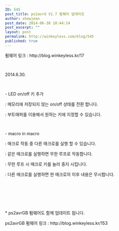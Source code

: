 ```yaml
---
ID: 545
post_title: ps2avrU V1.7 펌웨어 업데이트
author: showjean
post_date: 2014-06-30 10:44:14
post_excerpt: ""
layout: post
permalink: http://winkeyless.com/blog/545
published: true
---
```

<p>펌웨어 링크 : http://blog.winkeyless.kr/17</p><p><br /></p><p>2014.6.30.</p><p><br /></p><p>- LED on/off 키 추가&nbsp;</p><p>: 메모리에 저장되지 않는 on/off 상태를 전환 합니다.</p><p>: 부트매퍼를 이용해서 원하는 키에 지정할 수 있습니다.</p><p><br /></p><p>- macro in macro</p><p>: 매크로 작동 중 다른 매크로를 실행 할 수 있습니다.</p><p>: 같은 매크로를 실행하면 무한 루프로 작동합니다.</p><p>: 무한 루프 시 매크로 키를 눌러 중지 시킵니다.</p><p>: 다른 매크로를 실행하면 현 매크로의 이후 내용은 무시합니다.</p><p><br /></p><p><br /></p><p><br /></p><p>* ps2avrGB 펌웨어도 함께 업데이트 됩니다.</p><p>ps2avrGB 펌웨어 링크 :&nbsp;http://blog.winkeyless.kr/153</p><p><br /></p>